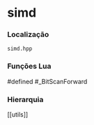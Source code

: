 # simd

### Localização
`simd.hpp`

### Funções Lua
#defined
#_BitScanForward

### Hierarquia
[[utils]]
